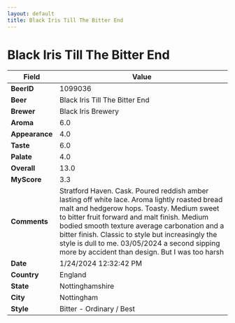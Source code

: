 ```yaml
---
layout: default
title: Black Iris Till The Bitter End
---
```


# Black Iris Till The Bitter End

| Field         | Value     |
|---------------|-----------|
| **BeerID** | 1099036 |
| **Beer** | Black Iris Till The Bitter End |
| **Brewer** | Black Iris Brewery |
| **Aroma** | 6.0 |
| **Appearance** | 4.0 |
| **Taste** | 6.0 |
| **Palate** | 4.0 |
| **Overall** | 13.0 |
| **MyScore** | 3.3 |
| **Comments** | Stratford Haven. Cask. Poured reddish amber lasting off white lace. Aroma lightly roasted bread malt and hedgerow hops. Toasty. Medium sweet to bitter fruit forward and malt finish. Medium bodied smooth texture average carbonation and a bitter finish. Classic to style but increasingly the style is dull to me. 03/05/2024 a second sipping more by accident than design. But I was too harsh |
| **Date** | 1/24/2024 12:32:42 PM |
| **Country** | England |
| **State** | Nottinghamshire |
| **City** | Nottingham |
| **Style** | Bitter - Ordinary / Best |
